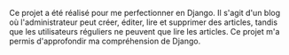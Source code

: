 Ce projet a été réalisé pour me perfectionner en Django. Il s'agit d'un blog où l'administrateur peut créer, éditer, lire et supprimer des articles, tandis que les utilisateurs réguliers ne peuvent que lire les articles.
Ce projet m'a permis d'approfondir ma compréhension de Django.
